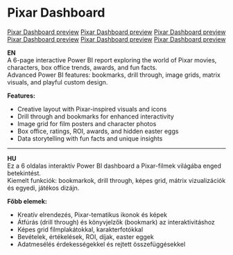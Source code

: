 # Pixar Dashboard

[Pixar Dashboard preview](pixar_screenshot1.png)
[Pixar Dashboard preview](pixar_screenshot2.png)
[Pixar Dashboard preview](pixar_screenshot3.png)
[Pixar Dashboard preview](pixar_screenshot4.png)
[Pixar Dashboard preview](pixar_screenshot5.png)
[Pixar Dashboard preview](pixar_screenshot6.png)

**EN**  
A 6-page interactive Power BI report exploring the world of Pixar movies, characters, box office trends, awards, and fun facts.  
Advanced Power BI features: bookmarks, drill through, image grids, matrix visuals, and playful custom design.

**Features:**
- Creative layout with Pixar-inspired visuals and icons
- Drill through and bookmarks for enhanced interactivity
- Image grid for film posters and character photos
- Box office, ratings, ROI, awards, and hidden easter eggs
- Data storytelling with fun facts and unique insights

---

**HU**  
Ez a 6 oldalas interaktív Power BI dashboard a Pixar-filmek világába enged betekintést.  
Kiemelt funkciók: bookmarkok, drill through, képes grid, mátrix vizualizációk és egyedi, játékos dizájn.

**Főbb elemek:**
- Kreatív elrendezés, Pixar-tematikus ikonok és képek
- Átfúrás (drill through) és könyvjelzők (bookmark) az interaktivitáshoz
- Képes grid filmplakátokkal, karakterfotókkal
- Bevételek, értékelések, ROI, díjak, easter eggek
- Adatmesélés érdekességekkel és rejtett összefüggésekkel
